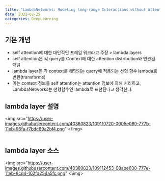```yaml
---
title: "LambdaNetworks: Modeling long-range Interactions without Attention:ICLR 2021"
date: 2021-02-25
categories: DeepLearning
---
```


## 기본 개념 

* self attention에 대한 대안적인 프레임 워크라고 주장 > lambda layers 
* self attention은 각 query를 Context에 대한 attention distribution와 연관된 개념
* lambda layer은 각 context를 해당되는 query에 적용되는 선형 함수 lambda로 변환(transforms) 
* 이는 context 정보를 self attention는 attention 정보에 의해 처리하고, LambdaNetworks는 선형함수인 lambda로 표현된다고 생각한다.

##  lambda layer 설명 

<img src="https://user-images.githubusercontent.com/40360823/109110720-0005e080-777b-11eb-96fa-f7bdc89a2bf4.png" <\img> <br><br>

## lambda layer 소스 

<img src="https://user-images.githubusercontent.com/40360823/109112453-08abe600-777e-11eb-8cd4-102fd254a5fc.png" <\img> <br><br>
